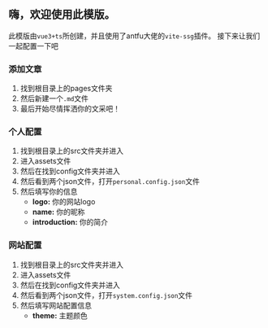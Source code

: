 ## 嗨，欢迎使用此模版。

此模版由`vue3+ts`所创建，并且使用了antfu大佬的`vite-ssg`插件。
接下来让我们一起配置一下吧

### 添加文章

1. 找到根目录上的pages文件夹
2. 然后新建一个`.md`文件
3. 最后开始尽情挥洒你的文采吧！

### 个人配置

1. 找到根目录上的src文件夹并进入
2. 进入assets文件
3. 然后在找到config文件夹并进入
4. 然后看到两个json文件，打开`personal.config.json`文件
5. 然后填写你的信息
   - **logo:** 你的网站logo
   - **name:** 你的昵称
   - **introduction:** 你的简介

### 网站配置

1. 找到根目录上的src文件夹并进入
2. 进入assets文件
3. 然后在找到config文件夹并进入
4. 然后看到两个json文件，打开`system.config.json`文件
5. 然后填写网站配置信息
   - **theme:** 主题颜色

